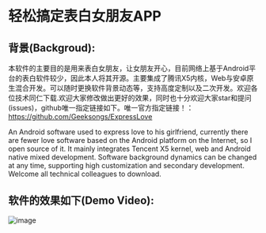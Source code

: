 # 轻松搞定表白女朋友APP

## 背景(Backgroud):
本软件的主要目的是用来表白女朋友，让女朋友开心，目前网络上基于Android平台的表白软件较少，因此本人将其开源。主要集成了腾讯X5内核，Web与安卓原生混合开发。可以随时更换软件背景动态等，支持高度定制以及二次开发。欢迎各位技术同仁下载.欢迎大家修改做出更好的效果，同时也十分欢迎大家star和提问(issues)，github唯一指定链接如下。唯一官方指定链接！：
https://github.com/Geeksongs/ExpressLove

An Android software used to express love to his girlfriend, currently there are fewer love software based on the Android platform on the Internet, so I open source of it. It mainly integrates Tencent X5 kernel, web and Android native mixed development. Software background dynamics can be changed at any time, supporting high customization and secondary development. Welcome all technical colleagues to download.

## 软件的效果如下(Demo Video):

![image](https://github.com/Geeksongs/ExpressLove/blob/master/yanshi.gif)

